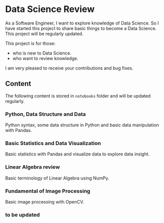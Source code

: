 # Data Science Review

As a Software Engineer, I want to explore knowledge of Data Science. So I have started this project to share basic things to become a Data Science. This project will be regularly updated.

This project is for those:
- who is new to Data Science.
- who want to review knowledge.

I am very pleased to receive your contributions and bug fixes.

## Content

The following content is stored in `notebooks` folder and will be updated regularly.

### Python, Data Structure and Data

Python syntax, some data structure in Python and basic data manipulation with Pandas.

### Basic Statistics and Data Visualization

Basic statistics with Pandas and visualize data to explore data insight. 

### Linear Algebra review

Basic terminology of Linear Algebra using NumPy.

### Fundamental of Image Processing

Basic image processing with OpenCV.

### to be updated